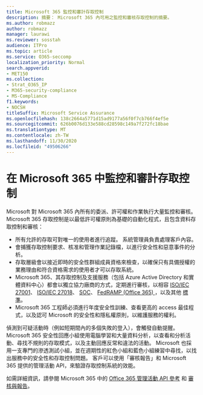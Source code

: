 ```yaml
---
title: Microsoft 365 監控和審計存取控制
description: 摘要： Microsoft 365 內可用之監控和審核存取控制的摘要。
ms.author: robmazz
author: robmazz
manager: laurawi
ms.reviewer: sosstah
audience: ITPro
ms.topic: article
ms.service: O365-seccomp
localization_priority: Normal
search.appverid:
- MET150
ms.collection:
- Strat_O365_IP
- M365-security-compliance
- MS-Compliance
f1.keywords:
- NOCSH
titleSuffix: Microsoft Service Assurance
ms.openlocfilehash: 138c2664a5771d15ad9177a56f0f7cb766f4ef5e
ms.sourcegitcommit: 626b0076d133e588cd28598c149a7f272fc18bae
ms.translationtype: MT
ms.contentlocale: zh-TW
ms.lasthandoff: 11/30/2020
ms.locfileid: "49506266"
---
```

# <a name="monitoring-and-auditing-access-controls-in-microsoft-365"></a>在 Microsoft 365 中監控和審計存取控制

Microsoft 對 Microsoft 365 內所有的委派、許可權和作業執行大量監控和審核。 Microsoft 365 存取控制是以最低許可權原則為基礎的自動化程式，且包含資料存取控制和審核：

- 所有允許的存取可對唯一的使用者進行追蹤。 系統管理員負責處理客戶內容。
- 會捕獲存取控制要求、核准和管理作業記錄檔，以進行安全性和惡意事件的分析。
- 存取層級會以接近即時的安全性群組成員資格來檢查，以確保只有具備授權的業務理由和符合資格需求的使用者才可以存取系統。
- Microsoft 365、其存取控制及支援服務（包括 Azure Active Directory 和實體資料中心）都會以獨立協力廠商的方式，定期進行審核，以相容 [ISO/IEC 27001](https://www.microsoft.com/TrustCenter/Compliance/iso-iec-27001)、 [ISO/IEC 27018](https://www.microsoft.com/TrustCenter/Compliance/iso-iec-27018)、 [SOC](https://www.microsoft.com/TrustCenter/Compliance/SOC)、 [FedRAMP (Office 365) ](https://www.microsoft.com/TrustCenter/Compliance/FedRAMP)，以及其他 [標準](https://www.microsoft.com/TrustCenter/Compliance?service=Office#Icons)。
- Microsoft 365 工程師必須進行年度安全性訓練、查看更高的 access 最佳程式，以及認可 Microsoft 的安全性和隱私權原則，以維護服務的權利。

偵測到可疑活動時（例如短期間內的多個失敗的登入），會觸發自動提醒。 Microsoft 365 安全性回應小組使用電腦學習和大量資料分析，以查看和分析活動、尋找不規則的存取模式，以及主動回應反常和違法的活動。 Microsoft 也採用一支專門的滲透測試小組，並在週期性的紅色小組和藍色小組練習中尋找，以找出服務中的安全性和存取控制問題。 客戶可以使用「審核報告」和 Microsoft 365 提供的管理活動 API，來驗證存取控制系統的效能。

如需詳細資訊，請參閱 Microsoft 365 中的 [Office 365 管理活動 API 參考](https://docs.microsoft.com/office/office-365-management-api/office-365-management-activity-api-reference) 和 [審核與報告](assurance-auditing-and-reporting-overview.md)。
